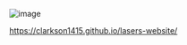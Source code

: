 ![image](https://github.com/Clarkson1415/lasers-website/assets/72074247/d6ee111c-cba5-4501-9106-13dc73d4eefb)

https://clarkson1415.github.io/lasers-website/
